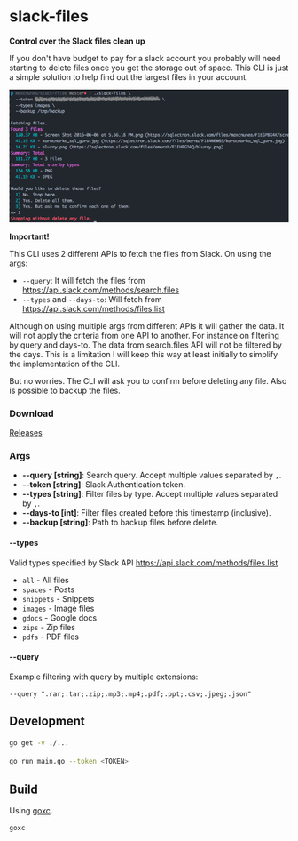 # slack-files

**Control over the Slack files clean up**

If you don't have budget to pay for a slack account you probably will need starting to delete files once you get the storage out of space. This CLI is just a simple solution to help find out the largest files in your account.

![](https://raw.githubusercontent.com/maxcnunes/slack-files/master/slack-files.png)

**Important!**

This CLI uses 2 different APIs to fetch the files from Slack.
On using the args:

* `--query`: It will fetch the files from https://api.slack.com/methods/search.files
* `--types` and `--days-to`: Will fetch from https://api.slack.com/methods/files.list

Although on using multiple args from different APIs it will gather the data. It will not apply the criteria from one API to another.
For instance on filtering by query and days-to. The data from search.files API will not be filtered by the days.
This is a limitation I will keep this way at least initially to simplify the implementation of the CLI.

But no worries. The CLI will ask you to confirm before deleting any file. Also is possible to backup the files.

### Download

[Releases](https://github.com/maxcnunes/slack-files/releases)


### Args

* **--query [string]**: Search query. Accept multiple values separated by `,`.
* **--token [string]**: Slack Authentication token.
* **--types [string]**: Filter files by type. Accept multiple values separated by `,`.
* **--days-to [int]**: Filter files created before this timestamp (inclusive).
* **--backup [string]**: Path to backup files before delete.

#### --types

Valid types specified by Slack API https://api.slack.com/methods/files.list

* `all` - All files
* `spaces` - Posts
* `snippets` - Snippets
* `images` - Image files
* `gdocs` - Google docs
* `zips` - Zip files
* `pdfs` - PDF files

#### --query

Example filtering with query by multiple extensions:

```
--query ".rar;.tar;.zip;.mp3;.mp4;.pdf;.ppt;.csv;.jpeg;.json"
```

## Development

```bash
go get -v ./...

go run main.go --token <TOKEN>
```

## Build

Using [goxc](https://github.com/laher/goxc).

```bash
goxc
```
